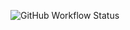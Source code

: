 ![GitHub Workflow Status](https://github.com/Lakshin01/hello-devops/actions/workflows/main.yml/badge.svg)
